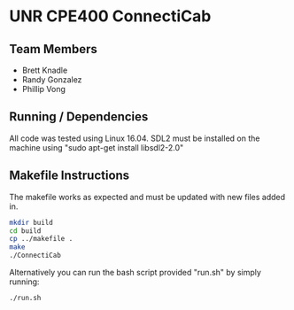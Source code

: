 # UNR CPE400 ConnectiCab

## Team Members
- Brett Knadle
- Randy Gonzalez
- Phillip Vong
## Running / Dependencies
All code was tested using Linux 16.04. SDL2 must be installed on the machine using "sudo apt-get install libsdl2-2.0"

## Makefile Instructions
The makefile works as expected and must be updated with new files added in.

```bash
mkdir build
cd build
cp ../makefile .
make
./ConnectiCab
```
Alternatively you can run the bash script provided "run.sh" by simply running:

```bash
./run.sh
```
